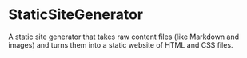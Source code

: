 # StaticSiteGenerator
A static site generator that takes raw content files (like Markdown and images) and turns them into a static website of HTML and CSS files.
